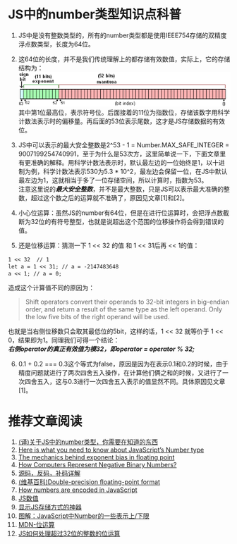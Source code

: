# JS中的number类型知识点科普
1. JS中是没有整数类型的，所有的number类型都是使用IEEE754存储的双精度浮点数类型，长度为64位。

2. 这64位的长度，并不是我们传统理解上的都存储有效数值，实际上，它的存储结构为：
![JS中number类型存储模式](double_float.png)  
其中第1位最高位，表示符号位。后面接着的11位为指数位，存储该数字用科学计数法表示时的偏移量。再后面的53位表示尾数，这才是JS存储数据的有效位。

3. JS中可以表示的最大安全整数是2^53 - 1 = Number.MAX_SAFE_INTEGER = 9007199254740991，至于为什么是53次方，这里简单说一下，下面文章里有更准确的解释。用科学计数法表示时，默认最左边的一位始终是1，以十进制为例，科学计数法表示530为5.3 * 10^2，最左边会保留一位，在JS中默认最左边为1，这就相当于多了一位存储空间，所以计算时，指数为53。  
注意这里说的***最大安全整数***，并不是最大整数，只是JS可以表示最大准确的整数，超过这个数之后的运算就不准确了，原因见文章[1]和[2]。

4. 小心位运算：虽然JS的number有64位，但是在进行位运算时，会把浮点数截断为32位的有符号整型，也就是说超出这个范围的位移操作将会得到错误的值。

5. 还是位移运算：猜测一下 1 << 32 的值 和 1 << 31后再 << 1的值：   
```JS 
1 << 32  // 1
let a = 1 << 31; // a = -2147483648
a << 1; // a = 0;
```
造成这个计算值不同的原因为：
>Shift operators convert their operands to 32-bit integers in big-endian order, and return a result of the same type as the left operand. Only the low five bits of the right operand will be used.  

也就是当右侧位移数只会取其最低位的5bit，这样的话，1 << 32 就等价于 1 << 0，结果即为1。同理我们可得一个结论：  
***右侧operator的真正有效值为模32，即operator = operator % 32;***

6. 0.1 + 0.2 === 0.3这个等式为false，原因是因为在表示0.1和0.2的时候，由于精度问题就进行了两次四舍五入操作，在计算他们俩之和的时候，又进行了一次四舍五入，这与0.3进行一次四舍五入表示的值显然不同。具体原因见文章[1]。


# 推荐文章阅读
1. [(译)关于JS中的number类型，你需要在知道的东西](https://genuifx.github.io/2018/04/17/here-is-what-you-need-to-know-about-javasciprt-number-type/)  
2. [Here is what you need to know about JavaScript’s Number type](https://medium.com/angular-in-depth/javascripts-number-type-8d59199db1b6)  
3. [The mechanics behind exponent bias in floating point](https://medium.com/angular-in-depth/the-mechanics-behind-exponent-bias-in-floating-point-9b3185083528#.zacphtue3)  
4. [How Computers Represent Negative Binary Numbers?](https://www.programminglogic.com/how-computers-represent-negative-binary-numbers/)
5. [源码，反码，补码详解](https://www.cnblogs.com/zhangziqiu/archive/2011/03/30/computercode.html#!comments)
6. [(维基百科)Double-precision floating-point format](https://en.wikipedia.org/wiki/Double-precision_floating-point_format)
7. [How numbers are encoded in JavaScript](https://2ality.com/2012/04/number-encoding.html)
8. [JS数值](https://wangdoc.com/javascript/types/number.html)
9. [显示JS存储方式的神器](http://alvarto.github.io/VisualNumeric64/#1)
10. [图解：JavaScript中Number的一些表示上/下限](https://segmentfault.com/a/1190000000407658#item-3)
11. [MDN-位运算](https://developer.mozilla.org/en-US/docs/Web/JavaScript/Reference/Operators/Bitwise_Operators)
12. [JS如何处理超过32位的整数的位运算](https://blog.csdn.net/LingXi__Y/article/details/82022828)
